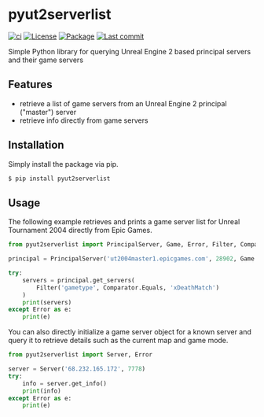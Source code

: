 # pyut2serverlist

[![ci](https://img.shields.io/github/actions/workflow/status/cetteup/pyut2serverlist/ci.yml?label=ci)](https://github.com/cetteup/pyut2serverlist/actions?query=workflow%3Aci)
[![License](https://img.shields.io/github/license/cetteup/pyut2serverlist)](/LICENSE)
[![Package](https://img.shields.io/pypi/v/pyut2serverlist)](https://pypi.org/project/pyut2serverlist/)
[![Last commit](https://img.shields.io/github/last-commit/cetteup/pyut2serverlist)](https://github.com/cetteup/pyut2serverlist/commits/main)

Simple Python library for querying Unreal Engine 2 based principal servers and their game servers

## Features
- retrieve a list of game servers from an Unreal Engine 2 principal ("master") server
- retrieve info directly from game servers

## Installation
Simply install the package via pip.

```bash
$ pip install pyut2serverlist
```

## Usage
The following example retrieves and prints a game server list for Unreal Tournament 2004 directly from Epic Games.

```python
from pyut2serverlist import PrincipalServer, Game, Error, Filter, Comparator

principal = PrincipalServer('ut2004master1.epicgames.com', 28902, Game.UT2004, 'some-cd-key')

try:
    servers = principal.get_servers(
        Filter('gametype', Comparator.Equals, 'xDeathMatch')
    )
    print(servers)
except Error as e:
    print(e)
```

You can also directly initialize a game server object for a known server and query it to retrieve details such as the current map and game mode.

```python
from pyut2serverlist import Server, Error

server = Server('68.232.165.172', 7778)
try:
    info = server.get_info()
    print(info)
except Error as e:
    print(e)
```
